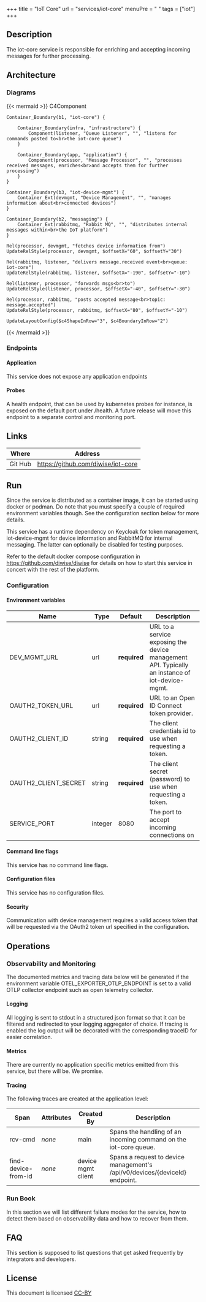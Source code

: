 +++
title = "IoT Core"
url = "services/iot-core"
menuPre = "<i class='fas fa-arrows-alt'></i> "
tags = ["iot"]
+++

## Description

The iot-core service is responsible for enriching and accepting incoming messages for further processing.

## Architecture

### Diagrams

{{< mermaid >}}
C4Component

    Container_Boundary(b1, "iot-core") {

        Container_Boundary(infra, "infrastructure") {
            Component(listener, "Queue Listener", "", "listens for commands posted to<br>the iot-core queue")
        }
        
        Container_Boundary(app, "application") {
            Component(processor, "Message Processor", "", "processes received messages, enriches<br>and accepts them for further processing")
        }
    }

    Container_Boundary(b3, "iot-device-mgmt") {
        Container_Ext(devmgmt, "Device Management", "", "manages information about<br>connected devices")
    }

    Container_Boundary(b2, "messaging") {
        Container_Ext(rabbitmq, "Rabbit MQ", "", "distributes internal messages within<br>the IoT platform")
    }

    Rel(processor, devmgmt, "fetches device information from")
    UpdateRelStyle(processor, devmgmt, $offsetX="60", $offsetY="30")

    Rel(rabbitmq, listener, "delivers message.received event<br>queue: iot-core")
    UpdateRelStyle(rabbitmq, listener, $offsetX="-190", $offsetY="-10")

    Rel(listener, processor, "forwards msgs<br>to")
    UpdateRelStyle(listener, processor, $offsetX="-40", $offsetY="-30")

    Rel(processor, rabbitmq, "posts accepted message<br>topic: message.accepted")
    UpdateRelStyle(processor, rabbitmq, $offsetX="80", $offsetY="-10")

    UpdateLayoutConfig($c4ShapeInRow="3", $c4BoundaryInRow="2")

{{< /mermaid >}}

### Endpoints

#### Application

This service does not expose any application endpoints
#### Probes

A health endpoint, that can be used by kubernetes probes for instance, is exposed on the default port under /health. A future release will move this endpoint to a separate control and monitoring port.

## Links

| Where | Address |
| ----- | ------- |
| Git Hub | https://github.com/diwise/iot-core |

## Run

Since the service is distributed as a container image, it can be started using docker or podman. Do note that you must specify a couple of required environment variables though. See the configuration section below for more details.

This service has a runtime dependency on Keycloak for token management, iot-device-mgmt for device information and RabbitMQ for internal messaging. The latter can optionally be disabled for testing purposes.

Refer to the default docker compose configuration in https://github.com/diwise/diwise for details on how to start this service in concert with the rest of the platform.

### Configuration

#### Environment variables

| Name | Type | Default | Description |
| ---  | ---  | ---     | ---         |
| DEV_MGMT_URL | url | **required** | URL to a service exposing the device management API. Typically an instance of iot-device-mgmt. |
| OAUTH2_TOKEN_URL | url | **required** | URL to an Open ID Connect token provider. |
| OAUTH2_CLIENT_ID | string | **required** | The client credentials id to use when requesting a token. |
| OAUTH2_CLIENT_SECRET | string | **required** | The client secret (password) to use when requesting a token. |
| SERVICE_PORT | integer | 8080 | The port to accept incoming connections on |

#### Command line flags

This service has no command line flags.

#### Configuration files

This service has no configuration files.

#### Security

Communication with device management requires a valid access token that will be requested via the OAuth2 token url specified in the configuration.

## Operations

### Observability and Monitoring

The documented metrics and tracing data below will be generated if the environment variable OTEL_EXPORTER_OTLP_ENDPOINT is set to a valid OTLP collector endpoint such as open telemetry collector.

#### Logging

All logging is sent to stdout in a structured json format so that it can be filtered and redirected to your logging aggregator of choice. If tracing is enabled the log output will be decorated with the corresponding traceID for easier correlation.

#### Metrics

There are currently no application specific metrics emitted from this service, but there will be. We promise.

#### Tracing

The following traces are created at the application level:

| Span | Attributes | Created By | Description |
| ---  | ---        | ---        | ---         |
| rcv-cmd | *none* | main | Spans the handling of an incoming command on the iot-core queue. |
| find-device-from-id | *none* | device mgmt client | Spans a request to device management's /api/v0/devices/{deviceId} endpoint. |

### Run Book

In this section we will list different failure modes for the service, how to detect them based on observability data and how to recover from them.

## FAQ

This section is supposed to list questions that get asked frequently by integrators and developers.

## License

This document is licensed [CC-BY](https://creativecommons.org/licenses/by/3.0/)
